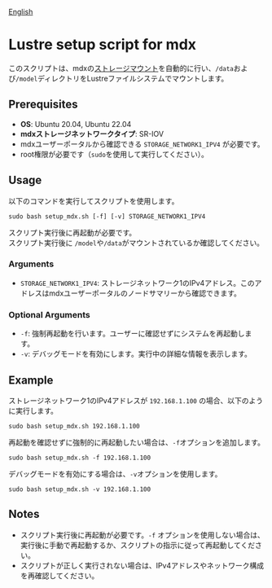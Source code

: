 [English](README.md)
# Lustre setup script for mdx

このスクリプトは、mdxの[ストレージマウント](https://docs.mdx.jp/ja/index.html#高速内部ストレージ、大容量ストレージをマウントする)を自動的に行い、`/data`および`/model`ディレクトリをLustreファイルシステムでマウントします。

## Prerequisites

- **OS**: Ubuntu 20.04, Ubuntu 22.04
- **mdxストレージネットワークタイプ**: SR-IOV
- mdxユーザーポータルから確認できる `STORAGE_NETWORK1_IPV4` が必要です。
- root権限が必要です（`sudo`を使用して実行してください）。

## Usage

以下のコマンドを実行してスクリプトを使用します。

```shell
sudo bash setup_mdx.sh [-f] [-v] STORAGE_NETWORK1_IPV4
```

スクリプト実行後に再起動が必要です。<br>
スクリプト実行後に `/model`や`/data`がマウントされているか確認してください。

### Arguments

- `STORAGE_NETWORK1_IPV4`: ストレージネットワーク1のIPv4アドレス。このアドレスはmdxユーザーポータルのノードサマリーから確認できます。

### Optional Arguments

- `-f`: 強制再起動を行います。ユーザーに確認せずにシステムを再起動します。
- `-v`: デバッグモードを有効にします。実行中の詳細な情報を表示します。

## Example

ストレージネットワーク1のIPv4アドレスが `192.168.1.100` の場合、以下のように実行します。

```shell
sudo bash setup_mdx.sh 192.168.1.100
```

再起動を確認せずに強制的に再起動したい場合は、`-f`オプションを追加します。

```shell
sudo bash setup_mdx.sh -f 192.168.1.100
```

デバッグモードを有効にする場合は、`-v`オプションを使用します。

```shell
sudo bash setup_mdx.sh -v 192.168.1.100
```

## Notes

- スクリプト実行後に再起動が必要です。`-f` オプションを使用しない場合は、実行後に手動で再起動するか、スクリプトの指示に従って再起動してください。
- スクリプトが正しく実行されない場合は、IPv4アドレスやネットワーク構成を再確認してください。
